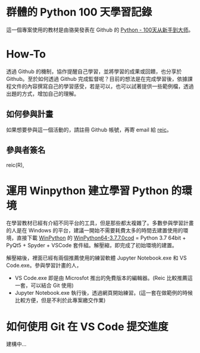 # 群體的 Python 100 天學習記錄

這一個專案使用的教材是由骆昊發表在 Github 的 [Python - 100天从新手到大师](https://github.com/jackfrued/Python-100-Days)。

# How-To

透過 Github 的機制，協作提醒自己學習，並將學習的成果或回饋，也分享於 Github。至於如何透過 Github 完成監督呢？目前的想法是在完成學習後，依據課程文件的內容撰寫自己的學習感受，若是可以，也可以試著提供一些範例檔，透過出題的方式，增加自己的理解。

## 如何參與計畫

如果想要參與這一個活動的，請註冊 Github 帳號，再寄 email 給 [reic](mailto:reic.wang@gmail.com)。

## 參與者簽名

reic(R),

# 運用 Winpython 建立學習 Python 的環境

在學習教材已經有介紹不同平台的工具，但是那些都太複雜了。多數參與學習計畫的人是在 Windows 的平台，建議一開始不需要耗費太多的時間去建置使用的環境，直接下載 [WinPython](https://winpython.github.io/) 的 [WinPython64-3.7.7.0cod](https://github.com/winpython/winpython/releases/download/2.3.20200319/Winpython64-3.7.7.0cod.exe) = Python 3.7 64bit + PyQt5 + Spyder + VSCode 套件組。解壓縮，即完成了初始環境的建置。

解壓縮後，裡面已經有兩個推薦使用的練習軟體 Jupyter Notebook.exe 和 VS Code.exe。參與學習計畫的人，

* VS Code.exe 即是由 Microsfot 推出的免費版本的編輯器。(Reic 比較推薦這一套，可以結合 Git 使用)
* Jupyter Notebook.exe 執行後，透過網頁開始練習。(這一套在做範例的時候比較方便，但是不利於此專案繳交作業)

# 如何使用 Git 在 VS Code 提交進度

建構中...